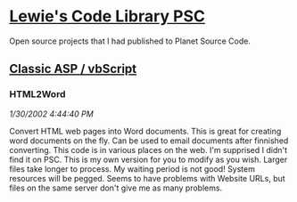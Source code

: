 # [Lewie's Code Library PSC](../../README.md)

Open source projects that I had published to Planet Source Code.

## [Classic ASP / vbScript](../README.md)

### HTML2Word

*1/30/2002 4:44:40 PM*

Convert HTML web pages into Word documents. This is great for creating word documents on the fly. Can be used to email documents after finnished converting. This code is in various places on the web. I'm supprised I didn't find it on PSC. This is my own version for you to modify as you wish. Larger files take longer to process. My waiting period is not good! System resources will be pegged. Seems to have problems with Website URLs, but files on the same server don't give me as many problems.


